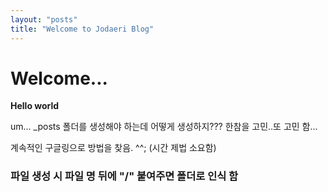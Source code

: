 ```yaml
---
layout: "posts"
title: "Welcome to Jodaeri Blog"
---
```


# Welcome...
**Hello world**




um...
_posts 폴더를 생성해야 하는데 어떻게 생성하지??? 한참을 고민..또 고민 함...

계속적인 구글링으로 방법을 찾음. ^^;
(시간 제법 소요함)

### 파일 생성 시 파일 명 뒤에 "/" 붙여주면 폴더로 인식 함

